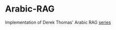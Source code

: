 # Arabic-RAG
Implementation of Derek Thomas' Arabic RAG [series](https://datavistics.github.io/posts/arabic-rag-1/)
